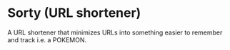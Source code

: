 # Sorty (URL shortener)
A URL shortener that  minimizes URLs into something easier to remember and track i.e. a POKEMON. 

